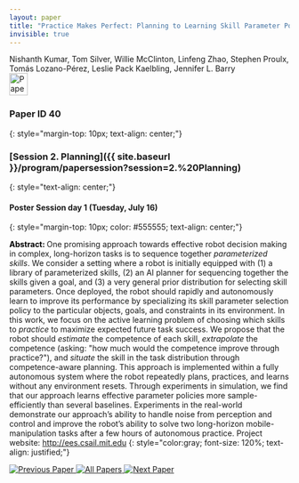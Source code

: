 ```yaml
---
layout: paper
title: "Practice Makes Perfect: Planning to Learning Skill Parameter Policies"
invisible: true
---
```

<div class="paper-authors">
<div class="paper-author-box">
    <div class="paper-author-name">Nishanth Kumar, Tom Silver, Willie McClinton, Linfeng Zhao, Stephen Proulx, Tomás Lozano-Pérez, Leslie Pack Kaelbling, Jennifer L. Barry</div>
    <div class="paper-author-uni"></div>
</div>

</div><div class="paper-pdf">
                <div> <a href="https://enriquecoronadozu.github.io/rssproceedings2024/rss20/p040.pdf"><img src="{{ site.baseurl }}/images/paper_link.png" alt="Paper Website" width = "33"  height = "40"/></a> </div>
                </div>

### Paper ID 40
{: style="margin-top: 10px; text-align: center;"}

### [Session 2. Planning]({{ site.baseurl }}/program/papersession?session=2.%20Planning)
{: style="text-align: center;"}

#### Poster Session day 1 (Tuesday, July 16)
{: style="margin-top: 10px; color: #555555; text-align: center;"}

<b style="color: black;">Abstract: </b>One promising approach towards effective robot decision making in complex, long-horizon tasks is to sequence together *parameterized skills*. We consider a setting where a robot is initially equipped with (1) a library of parameterized skills, (2) an AI planner for sequencing together the skills given a goal, and (3) a very general prior distribution for selecting skill parameters. Once deployed, the robot should rapidly and autonomously learn to improve its performance by specializing its skill parameter selection policy to the particular objects, goals, and constraints in its environment. In this work, we focus on the active learning problem of choosing which skills to *practice* to maximize expected future task success. We propose that the robot should *estimate* the competence of each skill, *extrapolate* the competence (asking: "how much would the competence improve through practice?"), and *situate* the skill in the task distribution through competence-aware planning. This approach is implemented within a fully autonomous system where the robot repeatedly plans, practices, and learns without any environment resets. Through experiments in simulation, we find that our approach learns effective parameter policies more sample-efficiently than several baselines. Experiments in the real-world demonstrate our approach’s ability to handle noise from perception and control and improve the robot’s ability to solve two long-horizon mobile-manipulation tasks after a few hours of autonomous practice. Project website: http://ees.csail.mit.edu
{: style="color:gray; font-size: 120%; text-align: justified;"}


<div class="paper-menu">
<a href="{{ site.baseurl }}/program/papers/039/"> <img src="{{ site.baseurl }}/images/previous_paper_icon.png" alt="Previous Paper" title="Previous Paper"/> </a>
<a href="{{ site.baseurl }}/program/papers"><img src="{{ site.baseurl }}/images/overview_icon.png" alt="All Papers" title="All Papers"/> </a>
<a href="{{ site.baseurl }}/program/papers/041/"> <img src="{{ site.baseurl }}/images/next_paper_icon.png" alt="Next Paper" title="Next Paper"/> </a>

</div>

